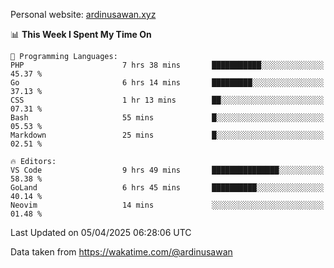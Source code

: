 Personal website: [ardinusawan.xyz](https://ardinusawan.xyz)

<!--START_SECTION:waka-->
📊 **This Week I Spent My Time On** 

```text
💬 Programming Languages: 
PHP                      7 hrs 38 mins       ███████████░░░░░░░░░░░░░░   45.37 % 
Go                       6 hrs 14 mins       █████████░░░░░░░░░░░░░░░░   37.13 % 
CSS                      1 hr 13 mins        ██░░░░░░░░░░░░░░░░░░░░░░░   07.31 % 
Bash                     55 mins             █░░░░░░░░░░░░░░░░░░░░░░░░   05.53 % 
Markdown                 25 mins             █░░░░░░░░░░░░░░░░░░░░░░░░   02.51 % 

🔥 Editors: 
VS Code                  9 hrs 49 mins       ███████████████░░░░░░░░░░   58.38 % 
GoLand                   6 hrs 45 mins       ██████████░░░░░░░░░░░░░░░   40.14 % 
Neovim                   14 mins             ░░░░░░░░░░░░░░░░░░░░░░░░░   01.48 % 
```


 Last Updated on 05/04/2025 06:28:06 UTC
<!--END_SECTION:waka-->
Data taken from https://wakatime.com/@ardinusawan
